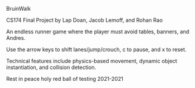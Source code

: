 BruinWalk

CS174 Final Project by Lap Doan, Jacob Lemoff, and Rohan Rao

An endless runner game where the player must avoid tables, banners, and Andres.

Use the arrow keys to shift lanes/jump/crouch, c to pause, and x to reset.

Technical features include physics-based movement, dynamic object instantiation, and collision detection.

Rest in peace holy red ball of testing 2021-2021
